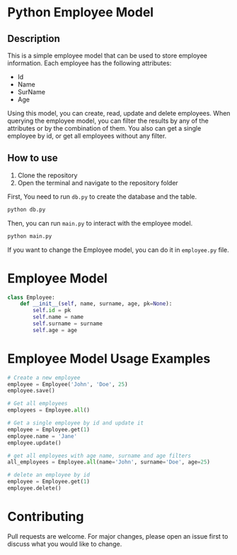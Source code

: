 # Python Employee Model

## Description
This is a simple employee model that can be used to store employee information.
Each employee has the following attributes:
- Id
- Name
- SurName
- Age

Using this model, you can create, read, update and delete employees.
When querying the employee model, you can filter the results by any of the attributes
or by the combination of them.
You also can get a single employee by id, or get all employees without any filter.

## How to use

1. Clone the repository
2. Open the terminal and navigate to the repository folder

First, You need to run `db.py` to create the database and the table.
```bash
python db.py
```

Then, you can run `main.py` to interact with the employee model.
```bash
python main.py
```

If you want to change the Employee model, you can do it in `employee.py` file.


# Employee Model
```python
class Employee:
    def __init__(self, name, surname, age, pk=None):
        self.id = pk
        self.name = name
        self.surname = surname
        self.age = age
```

# Employee Model Usage Examples
```python
# Create a new employee
employee = Employee('John', 'Doe', 25)
employee.save()

# Get all employees
employees = Employee.all()

# Get a single employee by id and update it
employee = Employee.get(1) 
employee.name = 'Jane'
employee.update()

# get all employees with age name, surname and age filters
all_employees = Employee.all(name='John', surname='Doe', age=25)

# delete an employee by id
employee = Employee.get(1)
employee.delete()
```

# Contributing
Pull requests are welcome. For major changes, please open an issue first to discuss what you would like to change.

